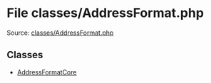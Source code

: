 File classes/AddressFormat.php
=========

Source: [classes/AddressFormat.php](https://github.com/PrestaShop/PrestaShop/blob/1.5.5.0/classes/AddressFormat.php)


Classes
-------

* [AddressFormatCore](class.AddressFormatCore.md)

